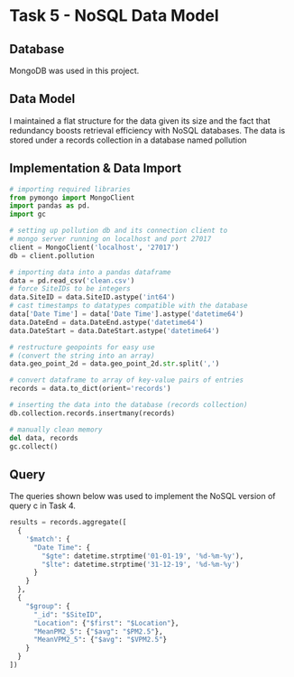 # Task 5 - NoSQL Data Model

## Database
MongoDB was used in this project.

## Data Model
I maintained a flat structure for the data given its size and the fact that redundancy boosts retrieval efficiency with NoSQL databases. The data is stored under a records collection in a database named pollution

## Implementation & Data Import
```python
# importing required libraries
from pymongo import MongoClient
import pandas as pd.
import gc

# setting up pollution db and its connection client to 
# mongo server running on localhost and port 27017
client = MongoClient('localhost', '27017')
db = client.pollution

# importing data into a pandas dataframe
data = pd.read_csv('clean.csv')
# force SiteIDs to be integers
data.SiteID = data.SiteID.astype('int64')
# cast timestamps to datatypes compatible with the database
data['Date Time'] = data['Date Time'].astype('datetime64')
data.DateEnd = data.DateEnd.astype('datetime64')
data.DateStart = data.DateStart.astype('datetime64')

# restructure geopoints for easy use 
# (convert the string into an array)
data.geo_point_2d = data.geo_point_2d.str.split(',')

# convert dataframe to array of key-value pairs of entries
records = data.to_dict(orient='records')

# inserting the data into the database (records collection)
db.collection.records.insertmany(records)

# manually clean memory
del data, records
gc.collect()
```

## Query
The queries shown below was used to implement the NoSQL version of query c in Task 4.

```python
results = records.aggregate([
  {
    '$match': {
      "Date Time": {
        "$gte": datetime.strptime('01-01-19', '%d-%m-%y'),
        "$lte": datetime.strptime('31-12-19', '%d-%m-%y')
      }
    }
  },
  {
    "$group": {
      "_id": "$SiteID",
      "Location": {"$first": "$Location"},
      "MeanPM2_5": {"$avg": "$PM2.5"},
      "MeanVPM2_5": {"$avg": "$VPM2.5"}
    }
  }
])
```